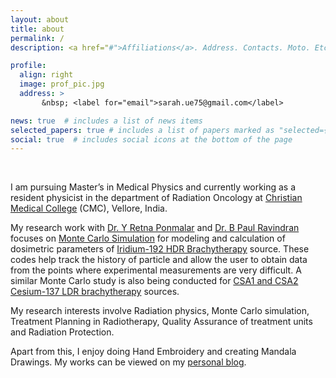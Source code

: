 ```yaml
---
layout: about
title: about
permalink: /
description: <a href="#">Affiliations</a>. Address. Contacts. Moto. Etc.

profile:
  align: right
  image: prof_pic.jpg
  address: >
       &nbsp; <label for="email">sarah.ue75@gmail.com</label>

news: true  # includes a list of news items
selected_papers: true # includes a list of papers marked as "selected={true}"
social: true  # includes social icons at the bottom of the page
---
```


&nbsp;&nbsp;&nbsp;

I am pursuing Master’s in Medical Physics and currently working as a resident physicist in the department of Radiation Oncology at [Christian Medical College](https://www.cmch-vellore.edu) (CMC), Vellore, India. 

My research work with [Dr. Y Retna Ponmalar](https://www.researchgate.net/profile/Y_Ponmalar) and [Dr. B Paul Ravindran](https://scholar.google.co.in/citations?user=iIMrVggAAAAJ&hl=en) focuses on [Monte Carlo Simulation](#) for modeling and calculation of dosimetric parameters of [Iridium-192 HDR Brachytherapy](#) source. These codes help track the history of particle and allow the user to obtain data from the points where experimental measurements are very difficult. A similar Monte Carlo study is also being conducted for [CSA1 and CSA2 Cesium-137 LDR brachytherapy](#) sources.

My research interests involve Radiation physics, Monte Carlo simulation, Treatment Planning in Radiotherapy, Quality Assurance of treatment units and Radiation Protection.

Apart from this, I enjoy doing Hand Embroidery and creating Mandala Drawings. My works can be viewed on my [personal blog](#).